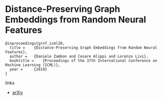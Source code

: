 # Distance-Preserving Graph Embeddings from Random Neural Features

```
@inproceedings{grnf_icml20,
  title = 	 {Distance-Preserving Graph Embeddings from Random Neural Features},
  author = 	 {Daniele Zambon and Cesare Alippi and Lorenzo Livi},
  booktitle = 	 {Proceedings of the 37th International Conference on Machine Learning (ICML)},
  year = 	 {2019}
}
```

links
- [arXiv](https://arxiv.org/abs/1909.03790)
